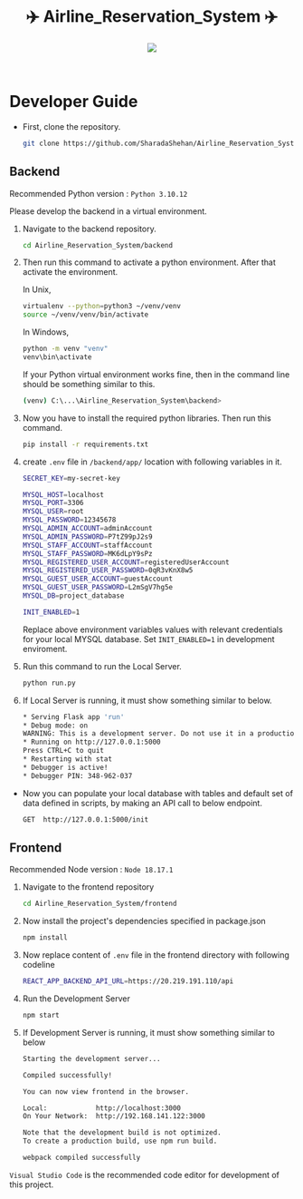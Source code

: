 <h1 align="center">✈️ Airline_Reservation_System ✈️</h1>
<p align="center">
<img src="https://github.com/SharadaShehan/Airline_Reservation_System/assets/107914899/2806d3eb-40a2-499e-b208-3400c8efe236">
</p>
<br>

# Developer Guide

* First, clone the repository. 
    
    ```bash
    git clone https://github.com/SharadaShehan/Airline_Reservation_System.git
    ```

## Backend
Recommended Python version : `Python 3.10.12`
  
Please develop the backend in a virtual environment.

1) Navigate to the backend repository.

    ```bash
    cd Airline_Reservation_System/backend
    ```

2) Then run this command to activate a python environment. After that activate the environment.

    In Unix,
    ```bash
    virtualenv --python=python3 ~/venv/venv
    source ~/venv/venv/bin/activate
    ```

    In Windows,
    ```bash
    python -m venv "venv"
    venv\bin\activate
    ```

    If your Python virtual environment works fine, then in the command line should be something similar to this.
    
    ```bash
    (venv) C:\...\Airline_Reservation_System\backend>
    ```

3) Now you have to install the required python libraries. Then run this command.

    ```bash
    pip install -r requirements.txt
    ```
    
4) create `.env` file in `/backend/app/` location with following variables in it.

    ```bash
    SECRET_KEY=my-secret-key

    MYSQL_HOST=localhost
    MYSQL_PORT=3306
    MYSQL_USER=root
    MYSQL_PASSWORD=12345678
    MYSQL_ADMIN_ACCOUNT=adminAccount
    MYSQL_ADMIN_PASSWORD=P7tZ99pJ2s9
    MYSQL_STAFF_ACCOUNT=staffAccount
    MYSQL_STAFF_PASSWORD=MK6dLpY9sPz
    MYSQL_REGISTERED_USER_ACCOUNT=registeredUserAccount
    MYSQL_REGISTERED_USER_PASSWORD=0qR3vKnX8w5
    MYSQL_GUEST_USER_ACCOUNT=guestAccount
    MYSQL_GUEST_USER_PASSWORD=L2mSgV7hg5e
    MYSQL_DB=project_database

    INIT_ENABLED=1
    ```
    Replace above environment variables values with relevant credentials for your local MYSQL database. Set `INIT_ENABLED=1` in development enviroment.

5) Run this command to run the Local Server.

    ```bash
    python run.py
    ```

6) If Local Server is running, it must show something similar to below.

    ```bash
    * Serving Flask app 'run'
    * Debug mode: on
    WARNING: This is a development server. Do not use it in a production deployment. Use a production WSGI server instead.
    * Running on http://127.0.0.1:5000
    Press CTRL+C to quit
    * Restarting with stat
    * Debugger is active!
    * Debugger PIN: 348-962-037
    ```
* Now you can populate your local database with tables and default set of data defined in scripts, by making an API call to below endpoint.

    ```bash
    GET  http://127.0.0.1:5000/init
    ```

## Frontend
Recommended Node version : `Node 18.17.1`

1) Navigate to the frontend repository

    ```bash
    cd Airline_Reservation_System/frontend
    ```

2) Now install the project's dependencies specified in package.json

    ```bash
    npm install
    ```

3) Now replace content of `.env` file in the frontend directory with following codeline

    ```bash
    REACT_APP_BACKEND_API_URL=https://20.219.191.110/api
    ```

4) Run the Development Server

    ```bash
    npm start
    ```

5) If Development Server is running, it must show something similar to below

    ```bash
    Starting the development server...

    Compiled successfully!

    You can now view frontend in the browser.

    Local:            http://localhost:3000
    On Your Network:  http://192.168.141.122:3000

    Note that the development build is not optimized.
    To create a production build, use npm run build.

    webpack compiled successfully
    ```

`Visual Studio Code` is the recommended code editor for development of this project.


